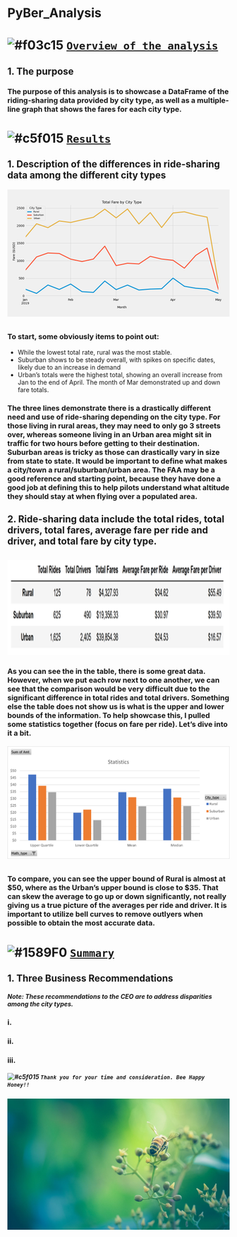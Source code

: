 # PyBer_Analysis
# ![#f03c15](https://via.placeholder.com/15/f03c15/000000?text=+) <ins> `Overview of the analysis` </ins>
## 1. The purpose
### The purpose of this analysis is to showcase a DataFrame of the riding-sharing data provided by city type, as well as a multiple-line graph that shows the fares for each city type.
# ![#c5f015](https://via.placeholder.com/15/c5f015/000000?text=+) <ins>`Results`</ins>
## 1. Description of the differences in ride-sharing data among the different city types
###### ![Total Fares by city type](https://github.com/raineytracyn/PyBer_Analysis/blob/main/analysis/Fig8.png)
### To start, some obviously items to point out:
* While the lowest total rate, rural was the most stable.
* Suburban shows to be steady overall, with spikes on specific dates, likely due to an increase in demand
* Urban’s totals were the highest total, showing an overall increase from Jan to the end of April. The month of Mar demonstrated up and down fare totals.
### The three lines demonstrate there is a drastically different need and use of ride-sharing depending on the city type. For those living in rural areas, they may need to only go 3 streets over, whereas someone living in an Urban area might sit in traffic for two hours before getting to their destination. Suburban areas is tricky as those can drastically vary in size from state to state. It would be important to define what makes a city/town a rural/suburban/urban area. The FAA may be a good reference and starting point, because they have done a good job at defining this to help pilots understand what altitude they should stay at when flying over a populated area.
## 2. Ride-sharing data include the total rides, total drivers, total fares, average fare per ride and driver, and total fare by city type.
## <img src="https://github.com/raineytracyn/PyBer_Analysis/blob/main/analysis/Fig9.png" alt="Pyber Summary DataFrame" width="1400" height="215">
### As you can see the in the table, there is some great data. However, when we put each row next to one another, we can see that the comparison would be very difficult due to the significant difference in total rides and total drivers. Something else the table does not show us is what is the upper and lower bounds of the information. To help showcase this, I pulled some statistics together (focus on fare per ride). Let’s dive into it a bit.
###### ![Statistics](https://github.com/raineytracyn/PyBer_Analysis/blob/main/analysis/Fig11.png)
### To compare, you can see the upper bound of Rural is almost at $50, where as the Urban’s upper bound is close to $35. That can skew the average to go up or down significantly, not really giving us a true picture of the averages per ride and driver. It is important to utilize bell curves to remove outlyers when possible to obtain the most accurate data.
# ![#1589F0](https://via.placeholder.com/15/1589F0/000000?text=+) <ins>`Summary`</ins> 
## 1. Three Business Recommendations
##### *Note: These recommendations to the CEO are to address disparities among the city types.*
### i.
### ii.
### iii.
##### ![#c5f015](https://via.placeholder.com/15/c5f015/000000?text=+) `Thank you for your time and consideration. Bee Happy Honey!!`
###### ![Total Fares by city type](https://github.com/raineytracyn/PyBer_Analysis/blob/main/analysis/Fig10.png)
